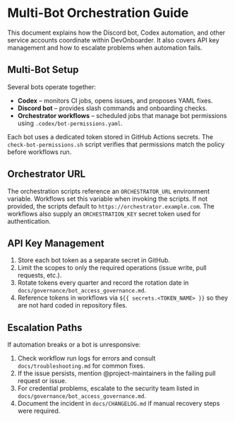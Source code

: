# Multi-Bot Orchestration Guide

This document explains how the Discord bot, Codex automation, and other
service accounts coordinate within DevOnboarder. It also covers API key
management and how to escalate problems when automation fails.

## Multi-Bot Setup

Several bots operate together:

-   **Codex** – monitors CI jobs, opens issues, and proposes YAML fixes.
-   **Discord bot** – provides slash commands and onboarding checks.
-   **Orchestrator workflows** – scheduled jobs that manage bot permissions
    using `.codex/bot-permissions.yaml`.

Each bot uses a dedicated token stored in GitHub Actions secrets. The
`check-bot-permissions.sh` script verifies that permissions match the policy
before workflows run.

## Orchestrator URL

The orchestration scripts reference an `ORCHESTRATOR_URL` environment variable.
Workflows set this variable when invoking the scripts. If not provided, the
scripts default to `https://orchestrator.example.com`.
The workflows also supply an `ORCHESTRATION_KEY` secret token used for
authentication.

## API Key Management

1. Store each bot token as a separate secret in GitHub.
2. Limit the scopes to only the required operations (issue write, pull
   requests, etc.).
3. Rotate tokens every quarter and record the rotation date in
   `docs/governance/bot_access_governance.md`.
4. Reference tokens in workflows via `${{ secrets.<TOKEN_NAME> }}` so they are
   not hard coded in repository files.

## Escalation Paths

If automation breaks or a bot is unresponsive:

1. Check workflow run logs for errors and consult
   `docs/troubleshooting.md` for common fixes.
2. If the issue persists, mention @project-maintainers in the failing pull
   request or issue.
3. For credential problems, escalate to the security team listed in
   `docs/governance/bot_access_governance.md`.
4. Document the incident in `docs/CHANGELOG.md` if manual recovery steps were
   required.
